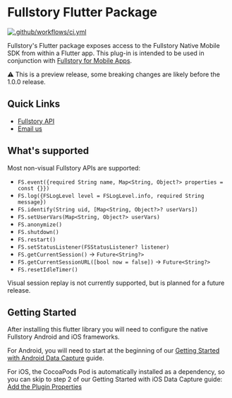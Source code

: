 # Fullstory Flutter Package

[![.github/workflows/ci.yml](https://github.com/fullstorydev/fullstory-flutter/actions/workflows/ci.yml/badge.svg)](https://github.com/fullstorydev/fullstory-flutter/actions/workflows/ci.yml)

Fullstory's Flutter package exposes access to the Fullstory Native Mobile SDK from within a Flutter app. This plug-in is intended to be used in conjunction with [Fullstory for Mobile Apps](https://www.fullstory.com/mobile-apps/).

⚠️ This is a preview release, some breaking changes are likely before the 1.0.0 release.

## Quick Links

- [Fullstory API](https://developer.fullstory.com)
- [Email us](mailto:mobile-support@fullstory.com)

## What's supported

Most non-visual Fullstory APIs are supported:

- `FS.event({required String name, Map<String, Object?> properties = const {}})`
- `FS.log({FSLogLevel level = FSLogLevel.info, required String message})`
- `FS.identify(String uid, [Map<String, Object?>? userVars])`
- `FS.setUserVars(Map<String, Object?> userVars)`
- `FS.anonymize()`
- `FS.shutdown()`
- `FS.restart()`
- `FS.setStatusListener(FSStatusListener? listener)`
- `FS.getCurrentSession()` → `Future<String?>`
- `FS.getCurrentSessionURL([bool now = false])` → `Future<String?>`
- `FS.resetIdleTimer()`

Visual session replay is not currently supported, but is planned for a future release.

## Getting Started

After installing this flutter library you will need to configure the native Fullstory Android and iOS frameworks.

For Android, you will need to start at the beginning of our [Getting Started with Android Data Capture](https://help.fullstory.com/hc/en-us/articles/360040596093-Getting-Started-with-Android-Data-Capture) guide.

For iOS, the CocoaPods Pod is automatically installed as a dependency, so you can skip to step 2 of our Getting Started with iOS Data Capture guide: [Add the Plugin Properties](https://help.fullstory.com/hc/en-us/articles/360042772333-Getting-Started-with-iOS-Data-Capture#01FX61TBJ8FAD9CWBMY31DWSTH)
